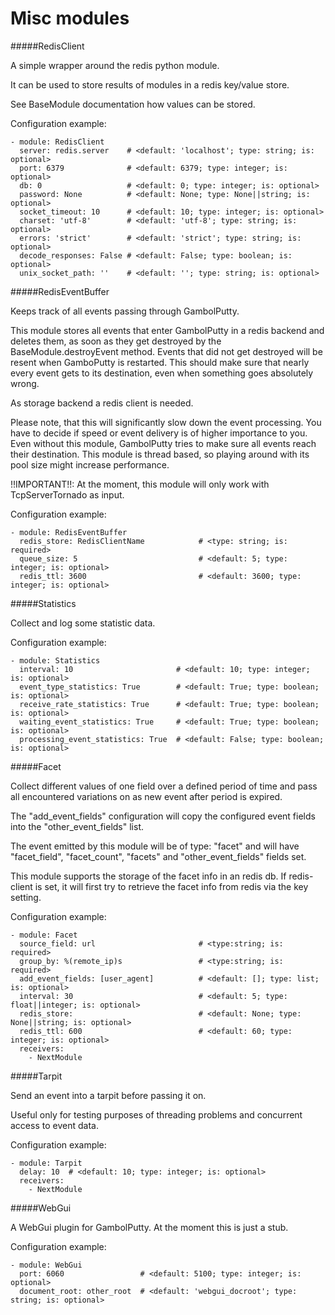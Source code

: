 Misc modules
==========

#####RedisClient

A simple wrapper around the redis python module.

It can be used to store results of modules in a redis key/value store.

See BaseModule documentation how values can be stored.

Configuration example:

    - module: RedisClient
      server: redis.server    # <default: 'localhost'; type: string; is: optional>
      port: 6379              # <default: 6379; type: integer; is: optional>
      db: 0                   # <default: 0; type: integer; is: optional>
      password: None          # <default: None; type: None||string; is: optional>
      socket_timeout: 10      # <default: 10; type: integer; is: optional>
      charset: 'utf-8'        # <default: 'utf-8'; type: string; is: optional>
      errors: 'strict'        # <default: 'strict'; type: string; is: optional>
      decode_responses: False # <default: False; type: boolean; is: optional>
      unix_socket_path: ''    # <default: ''; type: string; is: optional>


#####RedisEventBuffer

Keeps track of all events passing through GambolPutty.

This module stores all events that enter GambolPutty in a redis backend and deletes them, as soon as they
get destroyed by the BaseModule.destroyEvent method. Events that did not get destroyed will be resent when
GamboPutty is restarted. This should make sure that nearly every event gets to its destination, even when
something goes absolutely wrong.

As storage backend a redis client is needed.

Please note, that this will significantly slow down the event processing. You have to decide if speed or
event delivery is of higher importance to you. Even without this module, GambolPutty tries to make sure
all events reach their destination. This module is thread based, so playing around with its pool size might
increase performance.

!!IMPORTANT!!: At the moment, this module will only work with TcpServerTornado as input.

Configuration example:

    - module: RedisEventBuffer
      redis_store: RedisClientName            # <type: string; is: required>
      queue_size: 5                           # <default: 5; type: integer; is: optional>
      redis_ttl: 3600                         # <default: 3600; type: integer; is: optional>


#####Statistics

Collect and log some statistic data.

Configuration example:

    - module: Statistics
      interval: 10                       # <default: 10; type: integer; is: optional>
      event_type_statistics: True        # <default: True; type: boolean; is: optional>
      receive_rate_statistics: True      # <default: True; type: boolean; is: optional>
      waiting_event_statistics: True     # <default: True; type: boolean; is: optional>
      processing_event_statistics: True  # <default: False; type: boolean; is: optional>


#####Facet

Collect different values of one field over a defined period of time and pass all
encountered variations on as new event after period is expired.

The "add_event_fields" configuration will copy the configured event fields into the "other_event_fields" list.

The event emitted by this module will be of type: "facet" and will have "facet_field",
"facet_count", "facets" and "other_event_fields" fields set.

This module supports the storage of the facet info in an redis db. If redis-client is set,
it will first try to retrieve the facet info from redis via the key setting.

Configuration example:

    - module: Facet
      source_field: url                       # <type:string; is: required>
      group_by: %(remote_ip)s                 # <type:string; is: required>
      add_event_fields: [user_agent]          # <default: []; type: list; is: optional>
      interval: 30                            # <default: 5; type: float||integer; is: optional>
      redis_store:                            # <default: None; type: None||string; is: optional>
      redis_ttl: 600                          # <default: 60; type: integer; is: optional>
      receivers:
        - NextModule


#####Tarpit

Send an event into a tarpit before passing it on.

Useful only for testing purposes of threading problems and concurrent access to event data.

Configuration example:

    - module: Tarpit
      delay: 10  # <default: 10; type: integer; is: optional>
      receivers:
        - NextModule

#####WebGui

A WebGui plugin for GambolPutty. At the moment this is just a stub.

Configuration example:

    - module: WebGui
      port: 6060                 # <default: 5100; type: integer; is: optional>
      document_root: other_root  # <default: 'webgui_docroot'; type: string; is: optional>